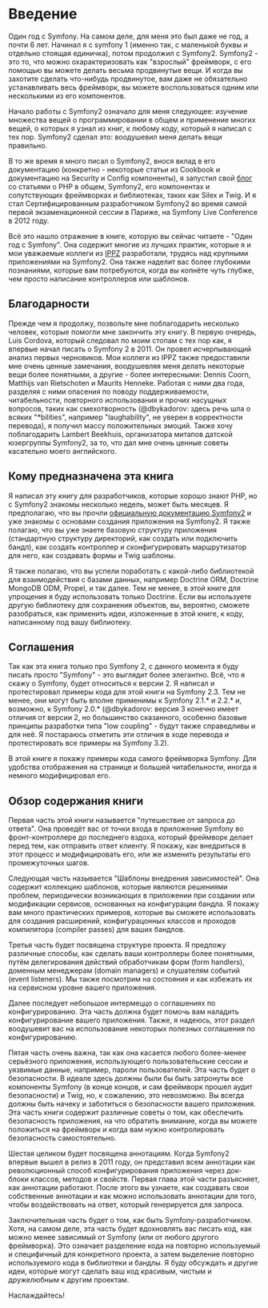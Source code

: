 # Введение

Один год с Symfony. На самом деле, для меня это был даже не год, а почти 6 лет. Начинал я с symfony 1 (именно так, 
с маленькой буквы и отдельно стоящая единичка), потом продолжил с Symfony2. Symfony2 - это то, что можно 
охарактеризовать как "взрослый" фреймворк, с его помощью вы можете делать весьма продвинутые вещи. 
И когда вы захотите сделать что-нибудь продвинутое, вам даже не обязательно устанавливать весь фреймворк, 
вы можете воспользоваться одним или несколькими из его компонентов.

Начало работы с Symfony2 означало для меня следующее: изучение множества вещей о программировании в общем 
и применение многих вещей, о которых я узнал из книг, к любому коду, который я написал с тех пор. Symfony2 
сделал это: воодушевил меня делать вещи правильно.

В то же время я много писал о Symfony2, внося вклад в его документацию (конкретно - некоторые статьи из 
Cookbook и документацию на Security и Config компоненты), я запустил свой 
[блог](http://php-and-symfony.matthiasnoback.nl) со статьями о PHP в общем, Symfony2, его компонентах и 
сопутствующих фреймворках и библиотеках, таких как Silex и Twig. И я стал Сертифицированным разработчиком 
Symfony2 во время самой первой экзаменационной сессии в Париже, на Symfony Live Conference в 2012 году.

Всё это нашло отражение в книге, которую вы сейчас читаете - "Один год с Symfony". Она содержит многие из 
лучших практик, которые я и мои уважаемые коллеги из [IPPZ](http://www.ippz.nl) разработали, трудясь над 
крупными приложениями на Symfony2. Она также наделит вас более глубокими познаниями, которые вам потребуются, 
когда вы копнёте чуть глубже, чем просто написание контроллеров или шаблонов.

## Благодарности

Прежде чем я продолжу, позвольте мне поблагодарить несколько человек, которые помогли мне закончить эту книгу. 
В первую очередь, Luis Cordova, который следовал по моим стопам с тех пор как, я впервые начал писать о 
Symfony 2 в 2011. Он провел исчерпывающий анализ первых черновиков. Мои коллеги из IPPZ также предоставили мне 
очень ценные замечания, воодушевляя меня делать некоторые вещи более понятными, а другие - более интересными: 
Dennis Coorn, Matthijs van Rietschoten и Maurits Henneke. Работая с ними два года, разделяя с ними опасения 
по поводу поддерживаемости, читабельности, повторного использования и прочих насущных вопросов, таких как 
смехотворность (@dbykadorov: здесь речь шла о всяких "*bilities", например "laughability", не уверен в корректности 
перевода), я получил массу положительных эмоций. Также хочу поблагодарить Lambert Beekhuis, организатора 
митапов датской юзергруппы Symfony2, за то, что дал мне очень ценные советы касательно моего английского.

## Кому предназначена эта книга

Я написал эту книгу для разработчиков, которые хорошо знают PHP, но с Symfony2 знакомы несколько недель, 
может быть месяцев. Я предполагаю, что вы прочли 
[официальную документацию Symfony2](http://symfony.com/doc/current/index.html) и уже знакомы с основами создания
приложения на Symfony2. Я также полагаю, что вы уже знаете базовую структуру приложения (стандартную структуру 
директорий, как создать или подключить бандл), как создать контроллер и сконфигурировать маршрутизатор для него, 
как создавать формы и Twig шаблоны. 

Я также полагаю, что вы успели поработать с какой-либо библиотекой для взаимодействия с базами данных, 
например Doctrine ORM, Doctrine MongoDB ODM, Propel, и так далее. Тем не менее, в этой книге для упрощения я буду 
использовать только Doctrine. Если вы используете другую библиотеку для сохранения объектов, вы, вероятно, сможете 
разобраться, как применить идеи, изложенные в этой книге, к коду, написанному под вашу библиотеку.

## Соглашения

Так как эта книга только про Symfony 2, с данного момента я буду писать просто "Symfony" - это выглядит более 
элегантно. Всё, что я скажу о Symfony, будет относиться к версии 2. Я написал и протестировал примеры кода для 
этой книги на Symfony 2.3. Тем не менее, они могут быть вполне применимы к Symfony 2.1.* и 2.2.* и, возможно, 
к Symfony 2.0.* (@dbykadorov: версия 3 конечно имеет отличия от версии 2, но большинство сказанного, особенно 
базовые принципы разработки типа "low coupling" - будут также справедливы и для неё. Я постараюсь отметить эти 
отличия в ходе перевода и протестировать все примеры на Symfony 3.2).

В этой книге я покажу примеры кода самого фреймворка Symfony. Для удобства отображения на странице и большей 
читабельности, иногда я немного модифицировал его.

## Обзор содержания книги

Первая часть этой книги называется "путешествие от запроса до ответа". Она проведёт вас от точки входа в приложение 
Symfony во фронт-контроллере до последнего вздоха, который фреймворк делает перед тем, как отправить ответ клиенту. 
Я покажу, как внедриться в этот процесс и модифицировать его, или же изменить результаты его промежуточных шагов.

Следующая часть называется "Шаблоны внедрения зависимостей". Она содержит коллекцию шаблонов, которые являются 
решениями проблем, периодически возникающих в приложении при создании или модификации сервисов, основанных 
на конфигурации бандла. Я покажу вам много практических примеров, которые вы сможете использовать для создания 
расширений, конфигурацонных классов и проходов компилятора (compiler passes) для ваших бандлов.

Третья часть будет посвящена структуре проекта. Я предложу различные способы, как сделать ваши контроллеры более 
понятными, путём делегирования действий обработчикам форм (form handlers), доменным менеджерам (domain managers) и 
слушателям событий (event listeners). Мы также посмотрим на состояния и как избежать их на сервисном уровне вашего 
приложения.

Далее последует небольшое интермеццо о соглашениях по конфигурированию. Эта часть должна будет помочь вам наладить 
конфигурирование вашего приложения. Также, я надеюсь, этот раздел воодушевит вас на использование некоторых полезных
соглашения по конфигурированию.

Пятая часть очень важна, так как она касается любого более-менее серьёзного приложения, использующего 
пользовательские сессии и уязвимые данные, например, пароли пользователей. Эта часть будет о безопасности. 
В идеале здесь должны были бы быть затронуты все компоненты Symfony (в конце концов, и сам фреймворк прошел 
аудит безопасности) и Twig, но, к сожалению, это невозможно. Вы всегда должны быть начеку и заботиться о 
безопасности вашего приложения. Эта часть книги содержит различные советы о том, как обеспечить безопасность
приложения, на что обратить внимание, когда вы можете положиться на фреймворк и когда вам нужно контролировать 
безопасность самостоятельно.

Шестая целиком будет посвящена аннотациям. Когда Symfony2 впервые вышел в релиз в 2011 году, он представил 
всем аннотации как революционный способ конфигурирования приложения через док-блоки классов, методов и свойств. 
Первая глава этой части разъясняет, как аннотации работают. После этого вы узнаете, как создавать свои собственные 
аннотации и как можно использовать аннотации для того, чтобы воздействовать на ответ, который генерируется 
для запроса.

Заключительная часть будет о том, как быть Symfony-разработчиком. Хотя, на самом деле, эта часть будет вдохновлять 
вас писать код, как можно менее зависимый от Symfony (или от любого другого фреймворка). Это означает разделение 
кода на повторно используемый и специфичный для конкретного проекта, а затем выделение повторно используемого 
кода в библиотеки и бандлы. Я буду обсуждать и другие идеи, которые могут сделать ваш код красивым, чистым и 
дружелюбным к другим проектам.


Наслаждайтесь!